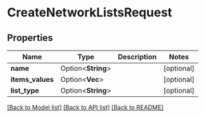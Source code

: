 # CreateNetworkListsRequest

## Properties

Name | Type | Description | Notes
------------ | ------------- | ------------- | -------------
**name** | Option<**String**> |  | [optional]
**items_values** | Option<**Vec<String>**> |  | [optional]
**list_type** | Option<**String**> |  | [optional]

[[Back to Model list]](../README.md#documentation-for-models) [[Back to API list]](../README.md#documentation-for-api-endpoints) [[Back to README]](../README.md)


